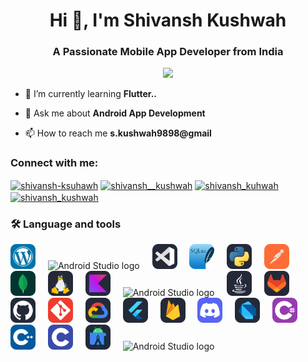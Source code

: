 <h1 align="center">Hi 👋, I'm Shivansh Kushwah</h1>
<h3 align="center">A Passionate Mobile App Developer from India</h3>

<div align="center">
  <img src="https://user-images.githubusercontent.com/58959408/232639433-cb0aea21-66f0-4508-a771-85e2089c5a87.gif"  />
</div>


- 🌱 I’m currently learning **Flutter..**

- 💬 Ask me about **Android App Development**

- 📫 How to reach me **s.kushwah9898@gmail**

<h3 align="left">Connect with me:</h3>
<p align="left">
<a href="https://linkedin.com/in/shivansh-kushwah-6b9ba6302?utm_source=share&utm_campaign=share_via&utm_content=profile&utm_medium=android_app" target="blank"><img align="center" src="https://raw.githubusercontent.com/rahuldkjain/github-profile-readme-generator/master/src/images/icons/Social/linked-in-alt.svg" alt="shivansh-ksuhawh" height="30" width="40" /></a>
<a href="https://instagram.com/shivansh__kushwah" target="blank"><img align="center" src="https://raw.githubusercontent.com/rahuldkjain/github-profile-readme-generator/master/src/images/icons/Social/instagram.svg" alt="shivansh__kushwah" height="30" width="40" /></a>
<a href="https://www.youtube.com/@always_play_?si=gH49n7Ol6qtu7MNm" target="blank"><img align="center" src="https://raw.githubusercontent.com/rahuldkjain/github-profile-readme-generator/master/src/images/icons/Social/youtube.svg" alt="shivansh_kuhwah" height="30" width="40" /></a>
<a href="https://www.leetcode.com/shivansh_kushwah" target="blank"><img align="center" src="https://raw.githubusercontent.com/rahuldkjain/github-profile-readme-generator/master/src/images/icons/Social/leet-code.svg" alt="shivansh_kushwah" height="30" width="40" /></a>
</p>

<div align="left">

<h3 align="left">🛠 Language and tools</h3>




 
  <img src="https://github.com/tandpfun/skill-icons/raw/main/icons/Wordpress.svg" height="40" alt="Android Studio logo"  />
  <img width="12" />
  <img src="https://github.com/tandpfun/skill-icons/raw/main/icons/Windows-Dark.svg" height="40" alt="Android Studio logo"  />
  <img width="12" />
   <img src="https://github.com/tandpfun/skill-icons/raw/main/icons/VSCode-Dark.svg" height="40" alt="C logo"  />
  <img width="12" />
  <img src="https://github.com/tandpfun/skill-icons/raw/main/icons/SQLite.svg" height="40" alt="C logo"  />
  <img width="12" />


 <img src="https://github.com/tandpfun/skill-icons/raw/main/icons/Python-Dark.svg" height="40" alt="C logo"  />
  <img width="12" />
  <img src="https://github.com/tandpfun/skill-icons/raw/main/icons/Postman.svg" height="40" alt="C logo"  />
  <img width="12" />
  <img src="https://github.com/tandpfun/skill-icons/raw/main/icons/MongoDB.svg" height="40" alt="C logo"  />
  <img width="12" />
  <img src="https://github.com/tandpfun/skill-icons/raw/main/icons/Linux-Dark.svg" height="40" alt="C logo"  />
  <img width="12" />
  <img src="https://github.com/tandpfun/skill-icons/raw/main/icons/Kotlin-Dark.svg" height="40" alt="Android Studio logo"  />
  <img width="12" />
  <img src="https://github.com/tandpfun/skill-icons/raw/main/icons/Kali-Dark.svg" height="40" alt="Android Studio logo"  />
  <img width="12" />
   <img src="https://github.com/tandpfun/skill-icons/raw/main/icons/Java-Dark.svg" height="40" alt="C logo"  />
  <img width="12" />
  <img src="https://github.com/tandpfun/skill-icons/raw/main/icons/GitLab-Dark.svg" height="40" alt="C logo"  />
  <img width="12" />

   <img src="https://github.com/tandpfun/skill-icons/raw/main/icons/Github-Dark.svg" height="40" alt="C logo"  />
  <img width="12" />
  <img src="https://github.com/tandpfun/skill-icons/raw/main/icons/Git.svg" height="40" alt="C logo"  />
  <img width="12" />
  <img src="https://github.com/tandpfun/skill-icons/raw/main/icons/GCP-Dark.svg" height="40" alt="C logo"  />
  <img width="12" />
  <img src="https://github.com/tandpfun/skill-icons/raw/main/icons/Flutter-Dark.svg" height="40" alt="C logo"  />
  <img width="12" />
  <img src="https://github.com/tandpfun/skill-icons/raw/main/icons/Firebase-Dark.svg" height="40" alt="Android Studio logo"  />
  <img width="12" />
  <img src="https://github.com/tandpfun/skill-icons/raw/main/icons/Discord.svg" height="40" alt="Android Studio logo"  />
  <img width="12" />
   <img src="https://github.com/tandpfun/skill-icons/raw/main/icons/Dart-Dark.svg" height="40" alt="C logo"  />
  <img width="12" />
  
  <img src="https://github.com/tandpfun/skill-icons/raw/main/icons/CS.svg" height="40" alt="C logo"  />
  <img width="12" />
  
  <img src="https://github.com/tandpfun/skill-icons/raw/main/icons/CPP.svg" height="40" alt="C logo"  />
  <img width="12" />
  <img src="https://github.com/tandpfun/skill-icons/raw/main/icons/C.svg" height="40" alt="C logo"  />
  <img width="12" />
  
  <img src="https://github.com/tandpfun/skill-icons/raw/main/icons/AndroidStudio-Dark.svg" height="40" alt="Android Studio logo"  />
  <img width="12" />
  <img src="https://github.com/tandpfun/skill-icons/raw/main/icons/Apple-Dark.svg" height="40" alt="Android Studio logo"  />
  <img width="12" />
  
</div>

